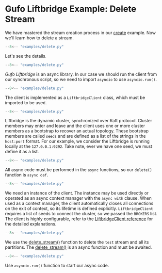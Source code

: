 # Gufo Liftbridge Example: Delete Stream

We have mastered the stream creation process
in our [create][create_ex] example. Now we'll
learn how to delete a stream.


``` py title="delete.py" linenums="1"
--8<-- "examples/delete.py"
```

Let's see the details. 

``` py title="delete.py" linenums="1" hl_lines="1"
--8<-- "examples/delete.py"
```

*Gufo Liftbridge* is an async library. In our case
we should run the client from our synchronous script,
so we need to import `asyncio` to use `asyncio.run()`.

``` py title="delete.py" linenums="1" hl_lines="2"
--8<-- "examples/delete.py"
```

The client is implemented as a `LiftbridgeClient` class,
which must be imported to be used.

``` py title="delete.py" linenums="1" hl_lines="4"
--8<-- "examples/delete.py"
```
Liftbridge is the dynamic cluster, synchronized over
Raft protocol. Cluster members may enter and leave and
the client uses one or more cluster members as a bootstrap
to recover an actual topology. These bootstrap
members are called `seeds` and are defined as a list
of the strings in the `host:port` format. For our
example, we consider the Liftbridge is running
locally at the `127.0.0.1:9292`. Take note, ever we have
one seed, we must define it as a list.

``` py title="delete.py" linenums="1" hl_lines="7"
--8<-- "examples/delete.py"
```
All async code must be performed in the `async` functions,
so our `delete()` function is `async def`.

``` py title="delete.py" linenums="1" hl_lines="8"
--8<-- "examples/delete.py"
```

We need an instance of the client. The instance may be used
directly or operated as an async context manager
with the `async with` clause. When used as a context manager,
the client automatically closes all connections on the exit of context,
so its lifetime is defined explicitly. `LiftbridgeClient` requires
a list of seeds to connect the cluster, so we passed the `BROKERS` list.
The client is highly configurable, refer to the
[LiftbridgeClient reference][LiftbridgeClient] for the detailed
explanations.

``` py title="delete.py" linenums="1" hl_lines="9"
--8<-- "examples/delete.py"
```

We use the [delete_stream()][delete_stream] function to delete the `test` stream
and all its partitions. The [delete_stream()][delete_stream] is an async function
and must be awaited.

``` py title="delete.py" linenums="1" hl_lines="12"
--8<-- "examples/delete.py"
```
Use `asyncio.run()` function to start our async code.

[Liftbridge Docs]: https://liftbridge.io/docs/overview.html
[LiftbridgeClient]: ../../reference/gufo/liftbridge/client/#gufo.liftbridge.client.LiftbridgeClient
[delete_stream]: ../../reference/gufo/liftbridge/client/#gufo.liftbridge.client.LiftbridgeClient.delete_stream
[create_ex]: create.md